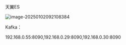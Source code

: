 天翼ES

![image-20250102092108384](C:\Users\yww08\AppData\Roaming\Typora\typora-user-images\image-20250102092108384.png)



Kafka：

192.168.0.55:8090,192.168.0.29:8090,192.168.0.30:8090 

